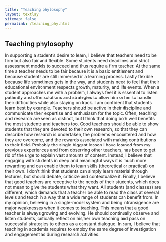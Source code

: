 ```yaml
---
title: "Teaching phylosophy"
layout: textlay
sitemap: false
permalink: /teaching_phy.html
---
```


## Teaching phylosophy

In supporting a student’s desire to learn, I believe that teachers need to be firm but also fair and flexible. Some students need deadlines and strict assessment models to succeed and thus require a firm teacher. At the same time a teacher needs to be fair because it is a basic entitlement and because students are still immersed in a learning process. Lastly flexible because life sometimes gets in the way, and students need to feel that their educational environment respects growth, maturity, and life events.  When a student approaches me with a problem, I always feel it is essential to listen patiently and offer solutions and strategies to allow him or her to handle their difficulties while also staying on track. 
I am confident that students learn best by example. Teachers should be active in their discipline and communicate their expertise and enthusiasm for the topic. Often, teaching and research are seen as distinct, but I think that doing both well benefits the most students and teachers too. Good teachers should be able to show students that they are devoted to their own research, so that they can describe how research is undertaken, the problems encountered and how they are overcome, and the rewards associated with making contributions to their field. 
Probably the single biggest lesson I have learned from my previous experiences and from observing other teachers, has been to get rid of the urge to explain vast amounts of content. Instead, I believe that engaging with students in deep and meaningful ways it is much more rewarding and can enable them to learn skills (theoretical or practical) on their own. I don’t think that students can simply learn material through lectures, but should debate, criticize and contextualize it. 
Finally, I believe that good teachers are receptive to the needs of their students, which does not mean to give the students what they want. All students (and classes) are different, which demands that a teacher be able to read the class at several levels and teach in a way that a wide range of students can benefit from. In my opinion, believing in a single-model system and being intransigence are major weaknesses when it comes to teaching. This means that a good teacher is always growing and evolving. He should continually observe and listen students, critically reflect on his/her own teaching and pass on successful strategies to others as a constant dialogue. In sum, I believe that teaching in academia requires to employ the same degree of investigation and engagement as during research activities.



